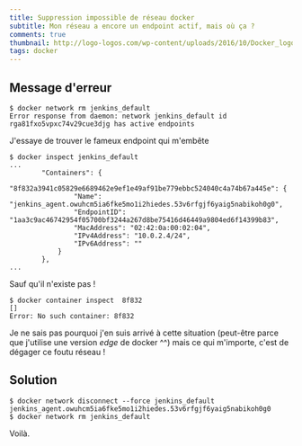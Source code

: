 ```yaml
---
title: Suppression impossible de réseau docker
subtitle: Mon réseau a encore un endpoint actif, mais où ça ?
comments: true
thumbnail: http://logo-logos.com/wp-content/uploads/2016/10/Docker_logo_logotype.png
tags: docker
---
```


## Message d'erreur

```
$ docker network rm jenkins_default 
Error response from daemon: network jenkins_default id rga81fxo5vpxc74v29cue3djg has active endpoints
```

J'essaye de trouver le fameux endpoint qui m'embête

```
$ docker inspect jenkins_default
...
        "Containers": {
            "8f832a3941c05829e6689462e9ef1e49af91be779ebbc524040c4a74b67a445e": {
                "Name": "jenkins_agent.owuhcm5ia6fke5mo1i2hiedes.53v6rfgjf6yaig5nabikoh0g0",
                "EndpointID": "1aa3c9ac46742954f05700bf3244a267d8be75416d46449a9804ed6f14399b83",
                "MacAddress": "02:42:0a:00:02:04",
                "IPv4Address": "10.0.2.4/24",
                "IPv6Address": ""
            }
        },
...
```

Sauf qu'il n'existe pas !

```
$ docker container inspect  8f832
[]
Error: No such container: 8f832
```


Je ne sais pas pourquoi j'en suis arrivé à cette situation (peut-être parce que j'utilise une version *edge* de docker ^^) mais ce qui m'importe, c'est de dégager ce foutu réseau !

## Solution

```
$ docker network disconnect --force jenkins_default jenkins_agent.owuhcm5ia6fke5mo1i2hiedes.53v6rfgjf6yaig5nabikoh0g0
$ docker network rm jenkins_default
```

Voilà.
